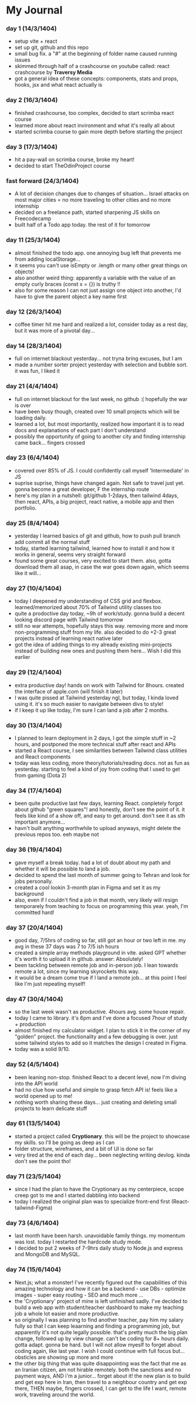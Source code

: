# My Journal
### day 1 (14/3/1404)
- setup vite + react
- set up git, github and this repo
- small bug fix. a "#" at the beginning of folder name caused running issues
- skimmed through half of a crashcourse on youtube called: react crashcourse by **Traversy Media**
- got a general idea of these concepts: components, stats and props, hooks, jsx and what react actually is

### day 2 (16/3/1404)
- finished crashcourse, too complex, decided to start scrimba react course
- learned more about react invironment and what it's really all about
- started scrimba course to gain more depth before starting the project

### day 3 (17/3/1404)
- hit a pay-wall on scrimba course, broke my heart!
- decided to start TheOdinProject course

### fast forward (24/3/1404)
- A lot of decision changes due to changes of situation... Israel attacks on most major cities = no more traveling to other cities and no more internship
- decided on a freelance path, started sharpening JS skills on Freecodecamp
- built half of a Todo app today. the rest of it for tomorrow

### day 11 (25/3/1404)
- almost finished the todo app. one annoying bug left that prevents me from adding localStorage...
- it seems you can't use isEmpty or .length or many other great things on objects!
- also another weird thing: apparently a variable with the value of an empty curly braces (const x = {}) is truthy !!
- also for some reason I can not just assign one object into another, I'd have to give the parent object a key name first

### day 12 (26/3/1404)
- coffee timer hit me hard and realized a lot, consider today as a rest day, but it was more of a pivotal day...

### day 14 (28/3/1404)
- full on internet blackout yesterday... not tryna bring excuses, but I am
- made a number sorter project yesterday with selection and bubble sort. it was fun, I liked it

### day 21 (4/4/1404)
- full on internet blackout for the last week, no github :( hopefully the war is over
- have been busy though, created over 10 small projects which will be loading daily.
- learned a lot, but most importantly, realized how important it is to read docs and explanations of each part I don't understand
- possibly the opportunity of going to another city and finding internship came back... fingers crossed

### day 23 (6/4/1404)
- covered over 85% of JS. I could confidently call myself 'Intermediate' in JS
- suprise suprise, things have changed again. Not safe to travel just yet. gonna become a great developer, F the internship route
- here's my plan in a nutshell: git/github 1-2days, then tailwind 4days, then react, APIs, a big project, react native, a mobile app and then portfolio.

### day 25 (8/4/1404)
- yesterday I learned basics of git and github, how to push pull branch add commit all the normal stuff
- today, started learning tailwind, learned how to install it and how it works in general, seems very straight forward
- found some great courses, very excited to start them. also, gotta download them all asap, in case the war goes down again, which seems like it will...

### day 27 (10/4/1404)
- today I deepened my understanding of CSS grid and flexbox. learned/memorized about 70% of Tailwind utility classes too
- quite a prodoctive day today, ~9h of work/study. gonna build a decent looking discord page with Tailwind tomorrow
- still no war attempts, hopefully stays this way. removing more and more non-programming stuff from my life. also decided to do +2-3 great projects instead of learning react native later
- got the idea of adding things to my already existing mini-projects instead of building new ones and pushing them here... Wish I did this earlier

### day 29 (12/4/1404)
- extra productive day! hands on work with Tailwind for 8hours. created the interface of apple.com (will finish it later)
- I was quite pissed at Tailwind yesterday ngl, but today, I kinda loved using it. it's so much easier to navigate between divs to style!
- if I keep it up like today, I'm sure I can land a job after 2 months.

### day 30 (13/4/1404) 
- I planned to learn deployment in 2 days, I got the simple stuff in ~2 hours, and postponed the more technical stuff after react and APIs
- started a React course, I see similarities between Tailwind class utilities and React components
- today was less coding, more theory/tutorials/reading docs. not as fun as yesterday. starting to feel a kind of joy from coding that I used to get from gaming (Dota 2)

### day 34 (17/4/1404)
- been quite productive last few days, learning React. conpletely forgot about github "green squares"! and honestly, don't see the point of it. it feels like kind of a show off, and easy to get around. don't see it as sth important anymore...
- havn't built anything worthwhile to upload anyways, might delete the previous repos too. eeh maybe not

### day 36 (19/4/1404)
- gave myself a break today. had a lot of doubt about my path and whether it will be possible to land a job.
- decided to spend the last month of summer going to Tehran and look for jobs personally.
- created a cool lookin 3-month plan in Figma and set it as my background
- also, even if I couldn't find a job in that month, very likely will resign temporarely from teaching to focus on programming this year. yeah, I'm committed hard!

### day 37 (20/4/1404)
- good day, 7/5hrs of coding so far, still got an hour or two left in me. my avg in these 37 days was 7 to 7/5 ish hours
- created a simple array methods playground in vite. asked GPT whether it's worth it to upload it in github. answer: Absolutely!
- been tackling between remote job and in-person job. I lean towards remote a lot, since my learning skyrockets this way.
- it would be a dream come true if I land a remote job... at this point I feel like I'm just repeating myself!

### day 47 (30/4/1404)
- so the last week wasn't as productive. 4hours avg. some house repair.
- today I came to library. it's 6pm and I've done a focused 7hour of study + production
- almost finished my calculator widget. I plan to stick it in the corner of my "golden" project. the functionality and a few debugging is over. just some tailwind styles to add so it matches the design I created in Figma.
- today was a solid 9/10.

### day 52 (4/5/1404)
- been leaning non-stop. finished React to a decent level, now I'm diving into the API world
- had no clue how useful and simple to grasp fetch API is! feels like a world opened up to me!
- nothing worth sharing these days... just creating and deleting small projects to learn delicate stuff

### day 61 (13/5/1404) 
- started a project called **Cryptionary**. this will be the project to showcase my skills. so I'll be going as deep as I can
- folder structure, wireframes, and a bit of UI is done so far
- very tired at the end of each day... been neglecting writing devlog. kinda don't see the point tho!

### day 71 (23/5/1404)
- since I had the plan to have the Cryptionary as my centerpiece, scope creep got to me and I started dabbling into backend
- today I realized the original plan was to specialize front-end first (React-tailwind-Figma)

### day 73 (4/6/1404) 
- last month have been harsh. unavoidable family things. my momentum was lost. today I restarted the hardcode study mode.
- I decided to put 2 weeks of 7-9hrs daily study to Node.js and express and MongoDB and MySQL.

### day 74 (15/6/1404) 
- Next.js; what a monster! I've recently figured out the capabilities of this amazing technology and how it can be a backend - use DBs - optimize images - super easy routing - SEO and much more ...
- the 'Cryptionary' project of mine is left unfinished sadly. I've decided to build a web app with student/teacher dashboard to make my teaching job a whole lot easier and more productive.
- so originally I was planning to find another teacher, pay him my salary fully so that I can keep leaarning and finding a programming job, but apparently it's not quite legally possible. that's pretty much the big plan change, followed up by view change. can't be coding for 8+ hours daily. gotta adapt. gonna be hard. but I will not allow myeslf to forget about coding again, like last year. I wish I could continue with full focus but... obsticles are showing up more and more
- the other big thing that was quite disappointing was the fact that me as an Iranian citizen, am not hirable remotely. both the sanctions and no payment ways, AND i'm a junior... forget about it! the new plan is to build and get exp here in Iran, then travel to a neighbour country and get exp there, THEN maybe, fingers crossed, I can get to the life I want, remote work, traveling around the world.  
